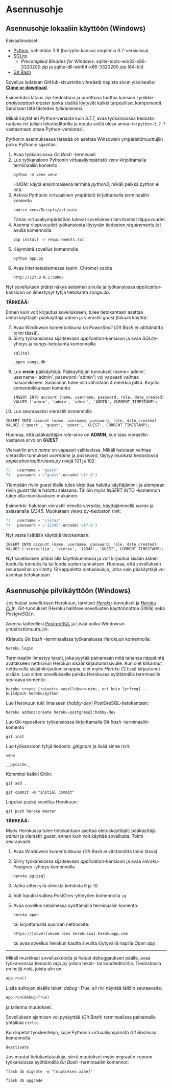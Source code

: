 # Asennusohje

## Asennusohje lokaaliin käyttöön (Windows)

Esivaatimukset:

* [Python](https://www.python.org/downloads/), vähintään 3.8 (bcryptin kanssa ongelmia 3.7-versioissa)
* [SQLite](https://www.sqlite.org/download.html)
  - *Precompiled Binaries for Windows*: sqlite-tools-win32-x86-3320200.zip ja sqlite-dll-win64-x86-3320200.zip (64-bit)
* [Git Bash](https://gitforwindows.org/)

Sovellus ladataan GitHub-sivustolta vihreästä napista sivun yläoikealla: [**Clone or download**](https://github.com/gitjms/Lyriikka-analysaattori).

Esimerkiksi lataus zip-tiedostona ja purettuna tuottaa kansion *Lyriikka-analysaattori-master* jonka sisältä löytyvät kaikki tarpeelliset komponentit.
Sanotaan tätä tästedes *työkansioksi*.

Mikäli käytät eri Python-versiota kuin 3.7.7, avaa työkansiossa tiedosto *runtime.txt* jollain tekstieditorilla ja muuta siellä oleva ainoa rivi ```python-3.7.7``` vastaamaan omaa Python-versiotasi.

Pythonin asennuksessa tärkeää on asettaa Winsowsin ympäristömuuttujiin polku Pythonin sijaintiin.

1. Avaa työkansiossa *Git Bash* -terminaali
2. Luo työkansioon Pythonin virtuaaliympäristö *venv* kirjoittamalla terminaaliin komento
   ```
   python -m venv venv
   ```
   HUOM: käytä ensimmäisenä terminä *python3*, mikäli pelkkä *python* ei riitä
3. Aktivoi Pythonin virtuaalinen ympäristö kirjoittamalla terminaaliin komento
   ```
   source venv/Scripts/activate
   ```
   Tähän virtuaaliympäristöön tulevat sovelluksen tarvitsemat riippuvuudet.
4. Asenna riippuvuudet työkansiosta löytyvän tiedoston *requirements.txt* avulla komennolla
   ```
   pip install -r requirements.txt
   ```
5. Käynnistä sovellus komennolla
   ```
   python app.py
   ```
6. Avaa internetselaimessa (esim. Chrome) osoite
   ```
   http://127.0.0.1:5000/
   ```
Nyt sovelluksen pitäisi näkyä selaimen sivulla ja työkansiossa *application*-kansioon on ilmestynyt tyhjä tietokanta *songs.db*.

**TÄRKEÄÄ:**

Ennen kuin voit kirjautua sovellukseen, tulee tietokantaan asettaa oletuskäyttäjät: pääkäyttäjä *admin* ja vierastili *guest* (lokaali käyttö):

7. Avaa Windowsin komentoikkuna tai *PowerShell* (*Git Bash* ei välttämättä toimi tässä).
8. Siirry työkansiossa sijaitsevaan *application*-kansioon ja avaa *SQLite*-yhteys ja *songs*-tietokanta komennoilla
   ```
   sqlite3

   .open songs.db
   ```
9. Luo **ensin** pääkäyttäjä. Pääkayttäjän tunnukset (name='admin', username='admin', password='admin') voi vapaasti vaihtaa haluamikseen. Salasanan tulee olla vähintään 4 merkkiä pitkä. Kirjoita komentoikkunaan komento
   ```
   INSERT INTO account (name, username, password, role, date_created) VALUES ('admin', 'admin', 'admin', 'ADMIN', CURRENT_TIMESTAMP);
   ```
10. Luo seuraavaksi vierastili komennolla
   ```
   INSERT INTO account (name, username, password, role, date_created) VALUES ('guest', 'guest', 'guest', 'GUEST', CURRENT_TIMESTAMP);
   ```
   Huomaa, että pääkäyttäjän *role*-arvo on **ADMIN**, kun taas vierastilin vastaava arvo on **GUEST**.

   Vierastilin arvo *name* on vapaasti valittavissa. Mikäli halutaan vaihtaa vierastilin tunnukset *username* ja *password*, täytyy muokata tiedostossa *application/auth/views.py* rivejä 101 ja 102:
   ```python
   73	username = "guest"
   74	password = u"guest".encode('utf-8')
   ```
   Ylempään riviin *guest* tilalle tulee kirjoittaa haluttu käyttäjänimi, ja alempaan riviin *guest* tilalle haluttu salasana.
   Tällöin myös *INSERT INTO* -komennon tulee olla muokkauksen mukainen.

   Esimerkki: halutaan vierastili nimellä *vierailija*, käyttäjänimellä *vieras* ja salasanalla *12345*. Muokataan *views.py*-tiedoston rivit:
   ```python
   73	username = "vieras"
   74	password = u"12345".encode('utf-8')
   ```
   Nyt vasta lisätään käyttäjä tietokantaan:
   ```
   INSERT INTO account (name, username, password, role, date_created) VALUES ('vierailija', 'vieras', '12345', 'GUEST', CURRENT_TIMESTAMP);
   ```

Nyt sovelluksen pitäisi olla käyttökunnossa ja voit kirjautua sisään äsken luoduilla tunnuksilla tai luoda uuden tunnuksen. Huomaa, että sovelluksen resursseihin on liitetty 18 kappaletta oletuslauluja, jotka vain pääkäyttäjä voi asentaa tietokantaan.

## Asennusohje pilvikäyttöön (Windows)

Jos haluat sovelluksen Herokuun, tarvitset [*Heroku*](https://signup.heroku.com/)-tunnukset ja [*Heroku CLI*](https://devcenter.heroku.com/articles/heroku-cli)n, *Git*-tunnukset (Heroku hallitsee sovellusten käyttöönottoa *Git*illä) sekä *PostgreSQL*n.

Asenna laitteellesi [PostgreSQL](https://www.enterprisedb.com/downloads/postgres-postgresql-downloads) ja Lisää polku Windowsin ympäristömuuttujiin.

Kirjaudu *Git bash* -terminaalissa työkansiossa Herokuun komennolla:
```
heroku login
```
Terminaaliin ilmestyy teksti, joka pyytää painamaan mitä tahansa näppäintä avatakseen nettisivun Herokun sisäänkirjautumissivulle. Kun olet klikannut nettisivulla sisäänkirjautumisnappia, olet myös *Heroku CLI*:ssä kirjautunut sisään.
Luo sitten sovellukselle paikka Herokussa syöttämällä terminaaliin seuraava komento:
```
heroku create [toivottu-sovelluksen-nimi, eri kuin lyrfreq] --buildpack heroku/python
```
Luo Herokuun tuki ilmaiseen (*hobby-dev*) PostGreSQL-tietokantaan:
```
heroku addons:create heroku-postgresql:hobby-dev
```
Luo Git-repositorio työkansiossa kirjoittamalla *Git bash* -terminaaliin komento
```
git init
```
Luo työkansioon tyhjä tiedosto *.gitignore* ja lisää sinne rivit:
```
venv

__pycache__
```
Kommitoi kaikki Gitiin:
```
git add .

git commit -m "initial commit"
```
Lopuksi puske sovellus Herokuun:
```
git push heroku master
```

**TÄRKEÄÄ:**

Myös Herokussa tulee tietokantaan asettaa oletuskäyttäjät: pääkäyttäjä *admin* ja vierastili *guest*, ennen kuin voit käyttää sovellusta. Toimi seuraavasti:

1. Avaa Windowsin komentoikkuna (*Git Bash* ei välttämättä toimi tässä).
2. Siirry työkansiossa sijaitsevaan *application*-kansioon ja avaa *Heroku-Postgres* -yhteys komennolla
   ```
   heroku pg:psql
   ```
3. Jatka sitten yllä olevista kohdista 9 ja 10.

4. Voit lopuksi sulkea PostGres-yhteyden komennolla ```\q```
5. Avaa sovellus selaimessa syöttämällä terminaaliin komento:
   ```
   heroku open
   ```
   tai kirjoittamalla suoraan nettiosoite:
   ```
   https://[sovelluksen nimi herokussa].herokuapp.com
   ```
   tai avaa sovellus herokun kautta sivuilta löytyvällä napilla *Open app*

---

Mikäli muokkaat sovelluskoodia ja haluat debuggauksen päälle, avaa työkansiossa tiedosto *app.py* jollain teksti- tai koodieditorilla. Tiedostossa on neljä riviä, joista alin on
```python
app.run()
```
Lisää sulkujen sisälle teksti *debug=True*, eli rivi näyttää tällöin seuraavalta:
```python
app.run(debug=True)
```
ja tallenna muutokset.

Sovelluksen ajamisen voi pysäyttää (*Git Bash*) terminaalissa painamalla yhtaikaa ```ctrl+c```.

Kun lopetat työskentelyn, sulje Pythonin virtuaaliympäristö *Git Bashissa* komennolla
```
deactivate
```

Jos muutat tietokantatauluja, siirrä muutokset myös migraatio-repoon työkansiossa syöttämällä *Git Bash* -terminaaliin komennot:
```
flask db migrate -m "[muutoksen aihe]"
```
```
flask db upgrade
```
